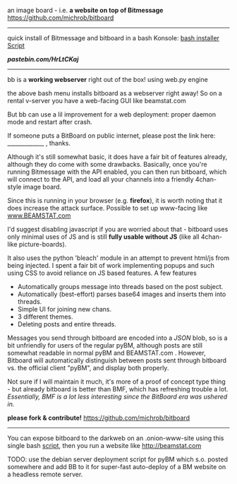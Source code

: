 an image board - i.e. **a website on top of Bitmessage** https://github.com/michrob/bitboard 
***
quick install of Bitmessage and bitboard in a bash Konsole: [bash  installer Script](https://pastebin.com/print/HrLtCKaj)

_**pastebin.com/HrLtCKaj**_

***
bb is a **working webserver** right out of the box! using web.py engine

the above bash menu installs bitboard as a webserver right away! So on a rental v-server you have a web-facing GUI like beamstat.com

But bb can use a lil improvement for a web deployment: proper daemon mode and restart after crash.


If someone puts a BitBoard on public internet, please post the link here: _____________ , thanks.

Although it's still somewhat basic, it does have a fair bit of features already, although they do come with some drawbacks. Basically, once you're running Bitmessage with the API enabled, you can then run bitboard, which will connect to the API, and load all your channels into a friendly 4chan-style image board. 


Since this is running in your browser (e.g. **firefox**), it is worth noting that it does increase the attack surface. Possible to set up www-facing like www.BEAMSTAT.com


I'd suggest disabling javascript if you are worried about that - bitboard uses only minimal uses of JS and is still **fully usable without JS** (like all 4chan-like picture-boards). 

It also uses the python 'bleach' module in an attempt to prevent html/js from being injected. I spent a fair bit of work implementing popups and such using CSS to avoid reliance on JS based features. A few features 

*  Automatically groups message into threads based on the post subject. 
*  Automatically (best-effort) parses base64 images and inserts them into threads. 
*  Simple UI for joining new chans. 
*  3 different themes. 
*  Deleting posts and entire threads. 


Messages you send through bitboard are encoded into a _JSON_ blob, so is a bit unfriendly for users of the regular pyBM, although posts are still somewhat readable in normal pyBM and BEAMSTAT.com . However, Bitboard will automatically distinguish between posts sent through bitboard vs. the official client "pyBM", and display both properly. 

Not sure if I will maintain it much, it's more of a proof of concept type thing - but already bitboard is better than BMF, which has refreshing trouble a lot. _Essentially, BMF is a lot less interesting since the BitBoard era was ushered in._

**please fork & contribute!**        https://github.com/michrob/bitboard 

***
You can expose bitboard to the darkweb on an .onion-www-site using this single bash [script]( http://fossilrepos.sourceforge.net/srv.fsl/450/wiki?name=Leeres+Fossil+Repo), then you run a website like http://beamstat.com

TODO: use the debian server deployment script for pyBM which s.o. posted somewhere and add BB to it for super-fast auto-deploy of a BM website on a headless remote server.